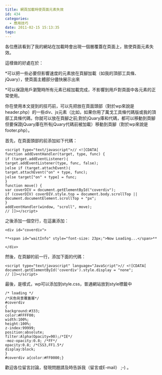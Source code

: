 ```yaml
---
title: 網頁加載時使頁面元素失效
id: 434
categories:
  - 應用技巧
date: 2011-02-15 15:13:35
tags:
---
```


各位應該看到了我的網站在加載時會出現一個層覆蓋在頁面上，致使頁面元素失效。

這樣做的好處在於：

*可以把一些必要但影響速度的元素放在頁腳加載（如我的頂部工具條、jQuary），使頁面主體部分儘快展示出來

*可以保證用戶瀏覽時所有元素已經加載完成，不影響到用戶對頁面中各元素的正常使用。

你在使用本文提到的技巧前，可以先把放在頁面頭部（對於wp來說是header.php）的一些div、js元素（比如，如果你用了萬戈工具條代碼版或我的頂部工具條代碼，你就可以放在頁腳之前;對於jQuary庫和代碼，都可以移動到頁腳但要保證jQuary庫在所有jQuary代碼前被加載）移動到頁腳（對於wp來說是footer.php）。

<!--more-->

首先，在頁面頭部的前添加如下代碼：

```
<script type="text/javascript">// <![CDATA[
function addEventHandler(target, type, func) {
if (target.addEventListener)｛
target.addEventListener(type, func, false);
｝else if (target.attachEvent)｛
target.attachEvent("on" + type, func);
｝else target["on" + type] = func;
}
function move() {
var coverDIV = document.getElementById("coverdiv");
if (coverDIV) coverDIV.style.top = document.body.scrollTop || document.documentElement.scrollTop + "px";
}
addEventHandler(window, "scroll", move);
// ]]></script>
```

之後添加一個空行，在這裏添加：

```
<div id="coverdiv">

**<span id="waitInfo" style="font-size: 23px;">Now Loading...</span>**

</div>
```

然後，在頁腳的前一行，添加下面的代碼：

```
<script type="text/javascript" language="JavaScript">// <![CDATA[
document.getElementById('coverdiv').style.display = "none";
// ]]></script>
```

最後，是樣式，wp可以添加到style.css，普通網站放到style標籤中

```
/* loading */
/*灰色背景覆蓋層*/
#coverdiv
{
background:#333;
color:#FFFF00;
width:100%;
height:100%;
z-index:99999;
position:absolute;
filter:Alpha(Opacity=90);/*IE*/
-moz-opacity:0.8; /*FF*/
opacity:0.8; /*CSS3,FF1.5*/
display:block;
}
#coverdiv a{color:#FF0000;}
```

歡迎各位留言討論，發現問題請及時告訴我（留言或E-mail） ;-) 。
